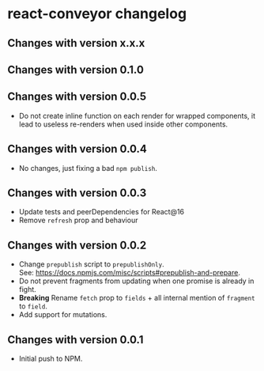 react-conveyor changelog
========================

Changes with version x.x.x
--------------------------

Changes with version 0.1.0
--------------------------

Changes with version 0.0.5
--------------------------

- Do not create inline function on each render for wrapped components, it lead to useless re-renders when used inside other components.

Changes with version 0.0.4
--------------------------

- No changes, just fixing a bad `npm publish`.

Changes with version 0.0.3
--------------------------

- Update tests and peerDependencies for React@16
- Remove `refresh` prop and behaviour

Changes with version 0.0.2
--------------------------

- Change `prepublish` script to `prepublishOnly`.  
  See: https://docs.npmjs.com/misc/scripts#prepublish-and-prepare.
- Do not prevent fragments from updating when one promise is already in fight.
- **Breaking** Rename `fetch` prop to `fields` + all internal mention of `fragment` to `field`.
- Add support for mutations.


Changes with version 0.0.1
--------------------------

- Initial push to NPM.
